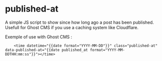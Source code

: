 # published-at
A simple JS script to show since how long ago a post has been published.
Usefull for Ghost CMS if you use a caching system like Cloudflare.

Exemple of use with Ghost CMS : 
```
	<time datetime="{{date format="YYYY-MM-DD"}}" class="published-at" data-published-at="{{date published_at format="YYYY-MM-DDTHH:mm:ss"}}"></time>
```
